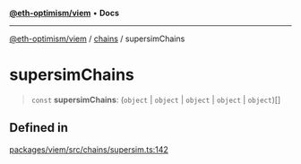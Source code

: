 [**@eth-optimism/viem**](../../README.md) • **Docs**

***

[@eth-optimism/viem](../../README.md) / [chains](../README.md) / supersimChains

# supersimChains

> `const` **supersimChains**: (`object` \| `object` \| `object` \| `object` \| `object`)[]

## Defined in

[packages/viem/src/chains/supersim.ts:142](https://github.com/ethereum-optimism/ecosystem/blob/11bb27f871c202b93ad6dc93c86c82f0c754075f/packages/viem/src/chains/supersim.ts#L142)
